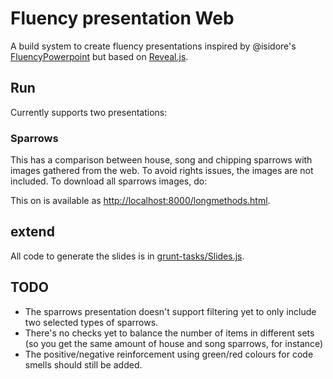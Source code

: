 # Fluency presentation Web
A build system to create fluency presentations inspired by @isidore's [FluencyPowerpoint](https://github.com/isidore/FluencyPowerPoint) but based on [Reveal.js](https://github.com/hakimel/reveal.js).

## Run
Currently supports two presentations:

### Sparrows
This has a comparison between house, song and chipping sparrows with images gathered from the web. To avoid rights issues, the images are not included. To download all sparrows images, do:

This on is available as [http://localhost:8000/longmethods.html](http://localhost:8000/longmethods.html).

## extend
All code to generate the slides is in [grunt-tasks/Slides.js](grunt-tasks/Slides.js).

## TODO
- The sparrows presentation doesn't support filtering yet to only include two selected types of sparrows.
- There's no checks yet to balance the number of items in different sets (so you get the same amount of house and song sparrows, for instance)
- The positive/negative reinforcement using green/red colours for code smells should still be added.

